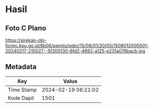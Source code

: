 # Hasil

## Foto C Plano

https://sirekap-obj-formc.kpu.go.id/8b06/pemilu/pdpr/15/08/01/20/05/1508012005001-20240217-210027--5f300130-6fd2-4892-a125-e231a076bacb.jpg


## Metadata

| Key        | Value               |
| ---------- | ------------------- |
| Time Stamp | 2024-02-19 06:21:02 |
| Kode Dapil | 1501                |



